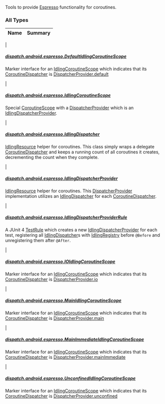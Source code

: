 

Tools to provide [Espresso](https://developer.android.com/training/testing/espresso/idling-resource) functionality for coroutines.

### All Types

| Name | Summary |
|---|---|
|

##### [dispatch.android.espresso.DefaultIdlingCoroutineScope](../dispatch.android.espresso/-default-idling-coroutine-scope.md)

Marker interface for an [IdlingCoroutineScope](../dispatch.android.espresso/-idling-coroutine-scope/index.md) which indicates that its [CoroutineDispatcher](https://kotlin.github.io/kotlinx.coroutines/kotlinx-coroutines-core/kotlinx.coroutines/-coroutine-dispatcher/index.html) is [DispatcherProvider.default](https://rbusarow.github.io/Dispatch/core/dispatch.core/-dispatcher-provider/default.md)


|

##### [dispatch.android.espresso.IdlingCoroutineScope](../dispatch.android.espresso/-idling-coroutine-scope/index.md)

Special [CoroutineScope](https://kotlin.github.io/kotlinx.coroutines/kotlinx-coroutines-core/kotlinx.coroutines/-coroutine-scope/index.html) with a [DispatcherProvider](https://rbusarow.github.io/Dispatch/core/dispatch.core/-dispatcher-provider/index.md) which is an [IdlingDispatcherProvider](../dispatch.android.espresso/-idling-dispatcher-provider/index.md).


|

##### [dispatch.android.espresso.IdlingDispatcher](../dispatch.android.espresso/-idling-dispatcher/index.md)

[IdlingResource](#) helper for coroutines.  This class simply wraps a delegate [CoroutineDispatcher](https://kotlin.github.io/kotlinx.coroutines/kotlinx-coroutines-core/kotlinx.coroutines/-coroutine-dispatcher/index.html)
and keeps a running count of all coroutines it creates, decrementing the count when they complete.


|

##### [dispatch.android.espresso.IdlingDispatcherProvider](../dispatch.android.espresso/-idling-dispatcher-provider/index.md)

[IdlingResource](#) helper for coroutines.  This [DispatcherProvider](https://rbusarow.github.io/Dispatch/core/dispatch.core/-dispatcher-provider/index.md) implementation
utilizes an [IdlingDispatcher](../dispatch.android.espresso/-idling-dispatcher/index.md) for each [CoroutineDispatcher](https://kotlin.github.io/kotlinx.coroutines/kotlinx-coroutines-core/kotlinx.coroutines/-coroutine-dispatcher/index.html).


|

##### [dispatch.android.espresso.IdlingDispatcherProviderRule](../dispatch.android.espresso/-idling-dispatcher-provider-rule/index.md)

A JUnit 4 [TestRule](#) which creates a new [IdlingDispatcherProvider](../dispatch.android.espresso/-idling-dispatcher-provider/index.md) for each test,
registering all [IdlingDispatcher](../dispatch.android.espresso/-idling-dispatcher/index.md)s with [IdlingRegistry](#) before `@Before` and unregistering them after `@After`.


|

##### [dispatch.android.espresso.IOIdlingCoroutineScope](../dispatch.android.espresso/-i-o-idling-coroutine-scope.md)

Marker interface for an [IdlingCoroutineScope](../dispatch.android.espresso/-idling-coroutine-scope/index.md) which indicates that its [CoroutineDispatcher](https://kotlin.github.io/kotlinx.coroutines/kotlinx-coroutines-core/kotlinx.coroutines/-coroutine-dispatcher/index.html) is [DispatcherProvider.io](https://rbusarow.github.io/Dispatch/core/dispatch.core/-dispatcher-provider/io.md)


|

##### [dispatch.android.espresso.MainIdlingCoroutineScope](../dispatch.android.espresso/-main-idling-coroutine-scope.md)

Marker interface for an [IdlingCoroutineScope](../dispatch.android.espresso/-idling-coroutine-scope/index.md) which indicates that its [CoroutineDispatcher](https://kotlin.github.io/kotlinx.coroutines/kotlinx-coroutines-core/kotlinx.coroutines/-coroutine-dispatcher/index.html) is [DispatcherProvider.main](https://rbusarow.github.io/Dispatch/core/dispatch.core/-dispatcher-provider/main.md)


|

##### [dispatch.android.espresso.MainImmediateIdlingCoroutineScope](../dispatch.android.espresso/-main-immediate-idling-coroutine-scope.md)

Marker interface for an [IdlingCoroutineScope](../dispatch.android.espresso/-idling-coroutine-scope/index.md) which indicates that its [CoroutineDispatcher](https://kotlin.github.io/kotlinx.coroutines/kotlinx-coroutines-core/kotlinx.coroutines/-coroutine-dispatcher/index.html) is [DispatcherProvider.mainImmediate](https://rbusarow.github.io/Dispatch/core/dispatch.core/-dispatcher-provider/main-immediate.md)


|

##### [dispatch.android.espresso.UnconfinedIdlingCoroutineScope](../dispatch.android.espresso/-unconfined-idling-coroutine-scope.md)

Marker interface for an [IdlingCoroutineScope](../dispatch.android.espresso/-idling-coroutine-scope/index.md) which indicates that its [CoroutineDispatcher](https://kotlin.github.io/kotlinx.coroutines/kotlinx-coroutines-core/kotlinx.coroutines/-coroutine-dispatcher/index.html) is [DispatcherProvider.unconfined](https://rbusarow.github.io/Dispatch/core/dispatch.core/-dispatcher-provider/unconfined.md)


